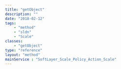 ```yaml
---
title: "getObject"
description: ""
date: "2018-02-12"
tags:
    - "method"
    - "sldn"
    - "Scale"
classes:
    - "getObject"
type: "reference"
layout: "method"
mainService : "SoftLayer_Scale_Policy_Action_Scale"
---
```

